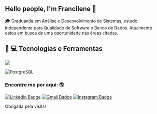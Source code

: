 ## Hello people, I'm  Francilene :wave:



:mortar_board: Graduanda em Análise e Desenvolvimento de Sistemas, estudo independente para Qualidade de Software e Banco de Dados. Atualmente estou em busca de uma oportunidade nas áreas citadas.

## :rocket: :computer: Tecnologias e Ferramentas

<img src="https://img.shields.io/static/v1?label=Blog&message=Rocketseat&color=7159c1&style=for-the-badge&logo=ghost"/>

![PostgreSQL](https://img.shields.io/badge/-PostgreSQL-336791?style=flat-square&logo=postgresql)



### Encontre me por aqui: :earth_americas:
[![Linkedin Badge](https://img.shields.io/badge/-FranSilva-blue?style=flat-square&logo=Linkedin&logoColor=White&link=https://www.linkedin.com/in/francilene-silva/)](https://www.linkedin.com/in/francilene-silva/)
[![Gmail Badge](https://img.shields.io/badge/fransilva-c14438?style=flat-square&logo=Gmail&logoColor=white&link=mailto:francilenesilva.fps10@gmail.com)](mailto:francilenesilva.fps10@gmail.com)
[![Instagram Badge](https://img.shields.io/badge/-Instagram-blue?style=flat-square&logo=Instagram&logoColor=white&link=https://www.instagram.com/fraanpss/)](www.instagram.com/fraanpss/)


Obrigada pela visita!
</samp>

